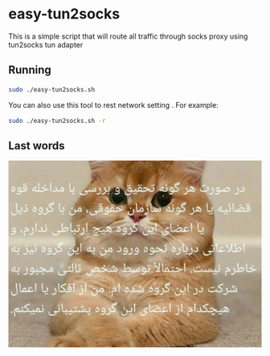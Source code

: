 # easy-tun2socks
This is a simple script that will route all traffic through socks proxy using tun2socks tun adapter

## Running 

```bash
sudo ./easy-tun2socks.sh
```

You can also use this tool to rest network setting . For example:
```bash
sudo ./easy-tun2socks.sh -r 
```

## Last words

<img src="https://raw.githubusercontent.com/0x187/ClearText/main/68747470733a2f2f692e696d6775722e636f6d2f774d34553835682e6a7067.jpg">
